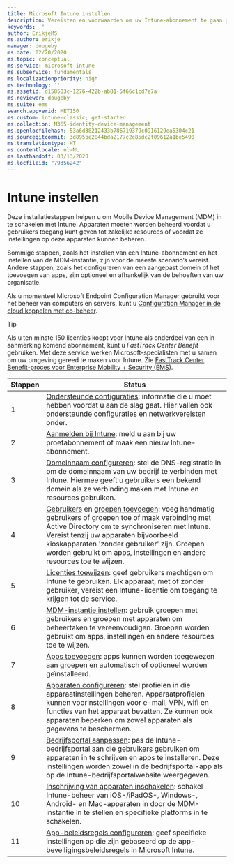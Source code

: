 ```yaml
---
title: Microsoft Intune instellen
description: Vereisten en voorwaarden om uw Intune-abonnement te gaan gebruiken
keywords: ''
author: ErikjeMS
ms.author: erikje
manager: dougeby
ms.date: 02/20/2020
ms.topic: conceptual
ms.service: microsoft-intune
ms.subservice: fundamentals
ms.localizationpriority: high
ms.technology: ''
ms.assetid: d158503c-1276-422b-ab81-5f66c1cd7e7a
ms.reviewer: dougeby
ms.suite: ems
search.appverid: MET150
ms.custom: intune-classic; get-started
ms.collection: M365-identity-device-management
ms.openlocfilehash: 53a6d38212433b786719379c0916129ea5304c21
ms.sourcegitcommit: 3d895be2844bda2177c2c85dc2f09612a1be5490
ms.translationtype: HT
ms.contentlocale: nl-NL
ms.lasthandoff: 03/13/2020
ms.locfileid: "79356242"
---
```

# <a name="set-up-intune"></a>Intune instellen

Deze installatiestappen helpen u om Mobile Device Management (MDM) in te schakelen met Intune. Apparaten moeten worden beheerd voordat u gebruikers toegang kunt geven tot zakelijke resources of voordat ze instellingen op deze apparaten kunnen beheren.

Sommige stappen, zoals het instellen van een Intune-abonnement en het instellen van de MDM-instantie, zijn voor de meeste scenario’s vereist. Andere stappen, zoals het configureren van een aangepast domein of het toevoegen van apps, zijn optioneel en afhankelijk van de behoeften van uw organisatie.

Als u momenteel Microsoft Endpoint Configuration Manager gebruikt voor het beheer van computers en servers, kunt u [Configuration Manager in de cloud koppelen met co-beheer](https://docs.microsoft.com/configmgr/comanage/overview).

>[!TIP]
>Als u ten minste 150 licenties koopt voor Intune als onderdeel van een in aanmerking komend abonnement, kunt u *FastTrack Center Benefit* gebruiken. Met deze service werken Microsoft-specialisten met u samen om uw omgeving gereed te maken voor Intune. Zie [FastTrack Center Benefit-proces voor Enterprise Mobility + Security (EMS)](https://docs.microsoft.com/enterprise-mobility-security/Solutions/enterprise-mobility-fasttrack-program).

| Stappen | Status  |
|---|---|
|   1   | [Ondersteunde configuraties](supported-devices-browsers.md): informatie die u moet hebben voordat u aan de slag gaat. Hier vallen ook ondersteunde configuraties en netwerkvereisten onder.|
|   2   |  [Aanmelden bij Intune](account-sign-up.md): meld u aan bij uw proefabonnement of maak een nieuw Intune-abonnement. |
|   3   | [Domeinnaam configureren](custom-domain-name-configure.md): stel de DNS-registratie in om de domeinnaam van uw bedrijf te verbinden met Intune. Hiermee geeft u gebruikers een bekend domein als ze verbinding maken met Intune en resources gebruiken. |
|   4   | [Gebruikers](users-add.md) en [groepen toevoegen](groups-add.md): voeg handmatig gebruikers of groepen toe of maak verbinding met Active Directory om te synchroniseren met Intune. Vereist tenzij uw apparaten bijvoorbeeld kioskapparaten 'zonder gebruiker' zijn. Groepen worden gebruikt om apps, instellingen en andere resources toe te wijzen.|
|   5   | [Licenties toewijzen](licenses-assign.md): geef gebruikers machtigen om Intune te gebruiken. Elk apparaat, met of zonder gebruiker, vereist een Intune-licentie om toegang te krijgen tot de service. |
|   6   | [MDM-instantie instellen](mdm-authority-set.md): gebruik groepen met gebruikers en groepen met apparaten om beheertaken te vereenvoudigen. Groepen worden gebruikt om apps, instellingen en andere resources toe te wijzen. |
|   7   | [Apps toevoegen](../apps/apps-add.md): apps kunnen worden toegewezen aan groepen en automatisch of optioneel worden geïnstalleerd. |
|   8   | [Apparaten configureren](../configuration/device-profiles.md): stel profielen in die apparaatinstellingen beheren. Apparaatprofielen kunnen voorinstellingen voor e-mail, VPN, wifi en functies van het apparaat bevatten. Ze kunnen ook apparaten beperken om zowel apparaten als gegevens te beschermen. |
|   9   |  [Bedrijfsportal aanpassen](../apps/company-portal-app.md): pas de Intune-bedrijfsportal aan die gebruikers gebruiken om apparaten in te schrijven en apps te installeren. Deze instellingen worden zowel in de bedrijfsportal-app als op de Intune-bedrijfsportalwebsite weergegeven.       |
|  10   | [Inschrijving van apparaten inschakelen](mdm-authority-set.md): schakel Intune-beheer van iOS-/iPadOS-, Windows-, Android- en Mac-apparaten in door de MDM-instantie in te stellen en specifieke platforms in te schakelen. |
|  11   |  [App-beleidsregels configureren](../apps/app-protection-policy.md): geef specifieke instellingen op die zijn gebaseerd op de app-beveiligingsbeleidsregels in Microsoft Intune. |
